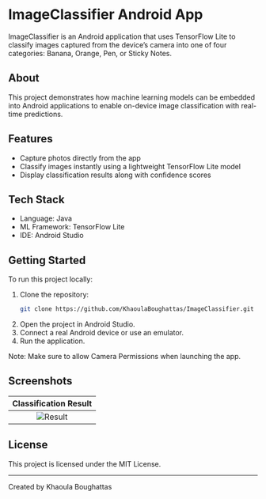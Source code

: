 # ImageClassifier Android App

ImageClassifier is an Android application that uses TensorFlow Lite to classify images captured from the device’s camera into one of four categories: Banana, Orange, Pen, or Sticky Notes.

## About

This project demonstrates how machine learning models can be embedded into Android applications to enable on-device image classification with real-time predictions.

## Features

- Capture photos directly from the app
- Classify images instantly using a lightweight TensorFlow Lite model
- Display classification results along with confidence scores

## Tech Stack

- Language: Java
- ML Framework: TensorFlow Lite
- IDE: Android Studio

## Getting Started

To run this project locally:

1. Clone the repository:
    ```bash
    git clone https://github.com/KhaoulaBoughattas/ImageClassifier.git
    ```
2. Open the project in Android Studio.
3. Connect a real Android device or use an emulator.
4. Run the application.

Note: Make sure to allow Camera Permissions when launching the app.

## Screenshots

| Classification Result |
|:----------------------:|
| ![Result](screenshots/result.png) |

## License

This project is licensed under the MIT License.

---

Created by Khaoula Boughattas
